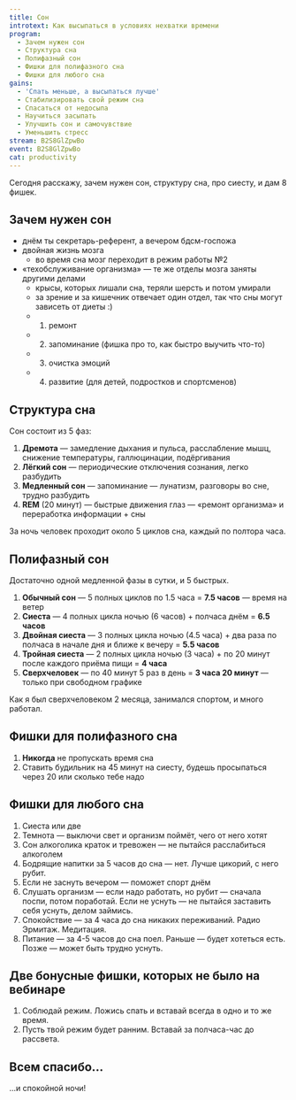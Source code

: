 ```yaml
---
title: Сон
introtext: Как высыпаться в условиях нехватки времени
program:
  - Зачем нужен сон
  - Структура сна
  - Полифазный сон
  - Фишки для полифазного сна
  - Фишки для любого сна
gains:
  - 'Спать меньше, а высыпаться лучше'
  - Стабилизировать свой режим сна
  - Спасаться от недосыпа
  - Научиться засыпать
  - Улучшить сон и самочувствие
  - Уменьшить стресс
stream: B2S8GlZpwBo
event: B2S8GlZpwBo
cat: productivity
---
```


Сегодня расскажу, зачем нужен сон, структуру сна, про сиесту, и дам 8 фишек.

## Зачем нужен сон

- днём ты секретарь-референт, а вечером бдсм-госпожа
- двойная жизнь мозга
  + во время сна мозг переходит в режим работы №2
- «техобслуживание организма» — те же отделы мозга заняты другими делами
  + крысы, которых лишали сна, теряли шерсть и потом умирали
  + за зрение и за кишечник отвечает один отдел, так что сны могут зависеть от диеты :)
  + 1. ремонт
  + 2. запоминание (фишка про то, как быстро выучить что-то)
  + 3. очистка эмоций
  + 4. развитие (для детей, подростков и спортсменов)

## Структура сна

Сон состоит из 5 фаз:

1. **Дремота** — замедление дыхания и пульса, расслабление мышц, снижение температуры, галлюцинации, подёргивания
2. **Лёгкий сон** — периодические отключения сознания, легко разбудить
3. **Медленный сон** — запоминание — лунатизм, разговоры во сне, трудно разбудить
4. **REM** (20 минут) — быстрые движения глаз — «ремонт организма» и переработка информации + сны

За ночь человек проходит около 5 циклов сна, каждый по полтора часа.

## Полифазный сон

Достаточно одной медленной фазы в сутки, и 5 быстрых.

1. **Обычный сон** — 5 полных циклов по 1.5 часа = **7.5 часов** — время на ветер
2. **Сиеста** — 4 полных цикла ночью (6 часов) + полчаса днём = **6.5 часов**
3. **Двойная сиеста** — 3 полных цикла ночью (4.5 часа) + два раза по полчаса в начале дня и ближе к вечеру = **5.5 часов**
4. **Тройная сиеста** — 2 полных цикла ночью (3 часа) + по 20 минут после каждого приёма пищи = **4 часа**
5. **Сверхчеловек** — по 40 минут 5 раз в день = **3 часа 20 минут** — только при свободном графике

Как я был сверхчеловеком 2 месяца, занимался спортом, и много работал.

## Фишки для полифазного сна

1. **Никогда** не пропускать время сна
2. Ставить будильник на 45 минут на сиесту, будешь просыпаться через 20 или сколько тебе надо

## Фишки для любого сна

1. Сиеста или две
2. Темнота — выключи свет и организм поймёт, чего от него хотят
3. Сон алкоголика краток и тревожен — не пытайся расслабиться алкоголем
4. Бодрящие напитки за 5 часов до сна — нет. Лучше цикорий, с него рубит.
5. Если не заснуть вечером — поможет спорт днём
6. Слушать организм — если надо работать, но рубит — сначала поспи, потом поработай. Если не уснуть — не пытайся заставить себя уснуть, делом займись.
7. Спокойствие — за 4 часа до сна никаких переживаний. Радио Эрмитаж. Медитация.
8. Питание — за 4-5 часов до сна поел. Раньше — будет хотеться есть. Позже — может быть трудно уснуть.

## Две бонусные фишки, которых не было на вебинаре

1. Соблюдай режим. Ложись спать и вставай всегда в одно и то же время.
2. Пусть твой режим будет ранним. Вставай за полчаса-час до рассвета.

## Всем спасибо...

...и спокойной ночи!